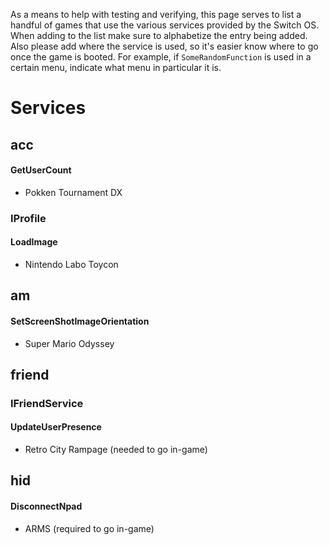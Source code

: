 As a means to help with testing and verifying, this page serves to list a handful of games that use the various services provided by the Switch OS. When adding to the list make sure to alphabetize the entry being added. Also please add where the service is used, so it's easier know where to go once the game is booted. For example, if `SomeRandomFunction` is used in a certain menu, indicate what menu in particular it is.

# Services

## acc

#### GetUserCount

- Pokken Tournament DX

### IProfile

#### LoadImage

 - Nintendo Labo Toycon

## am

#### SetScreenShotImageOrientation

- Super Mario Odyssey

## friend

### IFriendService

#### UpdateUserPresence

- Retro City Rampage (needed to go in-game)

## hid

#### DisconnectNpad

- ARMS (required to go in-game)
